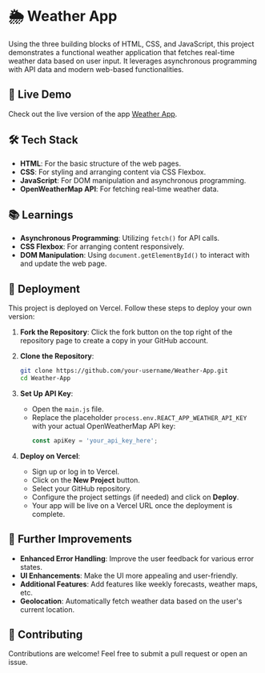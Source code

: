 # 🌦️ Weather App

Using the three building blocks of HTML, CSS, and JavaScript, this project demonstrates a functional weather application that fetches real-time weather data based on user input. It leverages asynchronous programming with API data and modern web-based functionalities.

## 🚀 Live Demo

Check out the live version of the app [Weather App](https://weather-app-pink-two-52.vercel.app).

## 🛠️ Tech Stack

- **HTML**: For the basic structure of the web pages.
- **CSS**: For styling and arranging content via CSS Flexbox.
- **JavaScript**: For DOM manipulation and asynchronous programming.
- **OpenWeatherMap API**: For fetching real-time weather data.

## 📚 Learnings

- **Asynchronous Programming**: Utilizing `fetch()` for API calls.
- **CSS Flexbox**: For arranging content responsively.
- **DOM Manipulation**: Using `document.getElementById()` to interact with and update the web page.

## 🚀 Deployment

This project is deployed on Vercel. Follow these steps to deploy your own version:

1. **Fork the Repository**: Click the fork button on the top right of the repository page to create a copy in your GitHub account.
2. **Clone the Repository**:
    ```sh
    git clone https://github.com/your-username/Weather-App.git
    cd Weather-App
    ```
3. **Set Up API Key**:
    - Open the `main.js` file.
    - Replace the placeholder `process.env.REACT_APP_WEATHER_API_KEY` with your actual OpenWeatherMap API key:
      ```js
      const apiKey = 'your_api_key_here';
      ```

4. **Deploy on Vercel**:
    - Sign up or log in to Vercel.
    - Click on the **New Project** button.
    - Select your GitHub repository.
    - Configure the project settings (if needed) and click on **Deploy**.
    - Your app will be live on a Vercel URL once the deployment is complete.

## 🔧 Further Improvements

- **Enhanced Error Handling**: Improve the user feedback for various error states.
- **UI Enhancements**: Make the UI more appealing and user-friendly.
- **Additional Features**: Add features like weekly forecasts, weather maps, etc.
- **Geolocation**: Automatically fetch weather data based on the user's current location.

## 🤝 Contributing

Contributions are welcome! Feel free to submit a pull request or open an issue.

